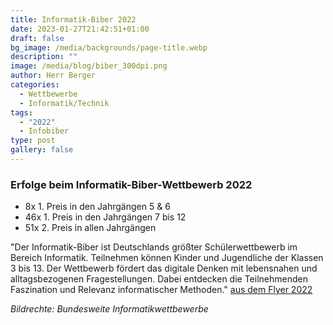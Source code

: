 ```yaml
---
title: Informatik-Biber 2022
date: 2023-01-27T21:42:51+01:00
draft: false
bg_image: /media/backgrounds/page-title.webp
description: ""
image: /media/blog/biber_300dpi.png
author: Herr Berger
categories:
  - Wettbewerbe
  - Informatik/Technik
tags:
  - "2022"
  - Infobiber
type: post
gallery: false
---
```

### Erfolge beim Informatik-Biber-Wettbewerb 2022

- 8x 1. Preis in den Jahrgängen 5 & 6
- 46x 1. Preis in den Jahrgängen 7 bis 12
- 51x 2. Preis in allen Jahrgängen

"Der Informatik-Biber ist Deutschlands größter Schülerwettbewerb im Bereich Informatik. Teilnehmen können
Kinder und Jugendliche der Klassen 3 bis 13. Der Wettbewerb fördert das digitale Denken mit lebensnahen und alltagsbezogenen Fragestellungen. Dabei entdecken die Teilnehmenden Faszination und Relevanz informatischer Methoden." [aus dem Flyer 2022](https://bwinf.de/fileadmin/biber/2022/Biber-Flyer_2022.pdf)

_Bildrechte: Bundesweite Informatikwettbewerbe_
